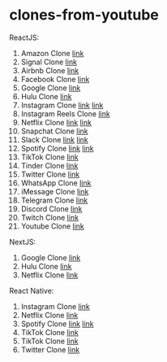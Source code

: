 # clones-from-youtube

ReactJS:
1. Amazon Clone [link](https://youtu.be/RDV3Z1KCBvo)
2. Signal Clone [link](https://youtu.be/MJzmZ9qmdaE)
3. Airbnb Clone [link](https://youtu.be/BtJeH_-XYaA)
4. Facebook Clone [link](https://youtu.be/B-kxUMHBxNo)
5. Google Clone [link](https://youtu.be/DAWWf7q8sqM)
6. Hulu Clone [link](https://youtu.be/du_FuBTrclo)
7. Instagram Clone [link](https://youtu.be/mDgEqoQUBgk) [link](https://youtu.be/f7T48W0cwXM)
8. Instagram Reels Clone [link](https://youtu.be/-M8HEGLFkFE)
9. Netflix Clone [link](https://youtu.be/x_EEwGe-a9o) [link](https://youtu.be/XtMThy8QKqU)
10. Snapchat Clone [link](https://youtu.be/1kGISk5ft2w)
11. Slack Clone [link](https://youtu.be/Oo4ziTddOxs) [link](https://youtu.be/QiTq5WrWoJw)
12. Spotify Clone [link](https://youtu.be/pnkuI8KXW_8) [link](https://youtu.be/Xcet6msf3eE)
13. TikTok Clone [link](https://youtu.be/GePLvNgWROg)
14. Tinder Clone [link](https://youtu.be/DQfeB_FKKkc)
15. Twitter Clone [link](https://youtu.be/rJjaqSTzOxI)
16. WhatsApp Clone [link](https://youtu.be/pUxrDcITyjg)
17. iMessage Clone [link](https://youtu.be/HF65cySUYao)
18. Telegram Clone [link](https://youtu.be/0RHI4xvzZ2E)
19. Discord Clone [link](https://youtu.be/zc1loX80TX8)
20. Twitch Clone [link](https://youtu.be/gLNIVdtaW3A)
21. Youtube Clone [link](https://youtu.be/NT299zIk2JY)


NextJS:
1. Google Clone [link](https://youtu.be/24xpTmaPOdY)
2. Hulu Clone [link](https://youtu.be/MqDlsjc8GLo)
3. Netflix Clone [link](https://youtu.be/iJ_MiYEgDiM)

React Native:
1. Instagram Clone [link](https://youtu.be/1hPgQWbWmEk)
2. Netflix Clone [link](https://youtu.be/CNaLOa-6X7U)
3. Spotify Clone [link](https://youtu.be/pnkuI8KXW_8) [link](https://youtu.be/Ho41KNKvoBc)
4. TikTok Clone [link](https://youtu.be/TGg9WNLUZPc)
5. TikTok Clone [link](https://youtu.be/QfaV2AfQysE)
6. Twitter Clone [link](https://youtu.be/Fdi6FRCT1uY)
